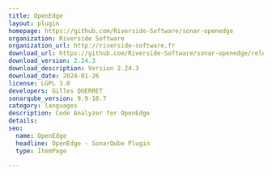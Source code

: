 ```yaml
---
title: OpenEdge
layout: plugin
homepage: https://github.com/Riverside-Software/sonar-openedge
organization: Riverside Software
organization_url: http://riverside-software.fr
download_url: https://github.com/Riverside-Software/sonar-openedge/releases/download/V2.24.1/sonar-openedge-plugin-2.24.3.jar
download_version: 2.24.3
download_description: Version 2.24.3
download_date: 2024-01-26
license: LGPL 3.0
developers: Gilles QUERRET
sonarqube_version: 9.9-10.7
category: languages
description: Code Analyzer for OpenEdge
details: 
seo:
  name: OpenEdge
  headline: OpenEdge - SonarQube Plugin
  type: ItemPage

---
```

